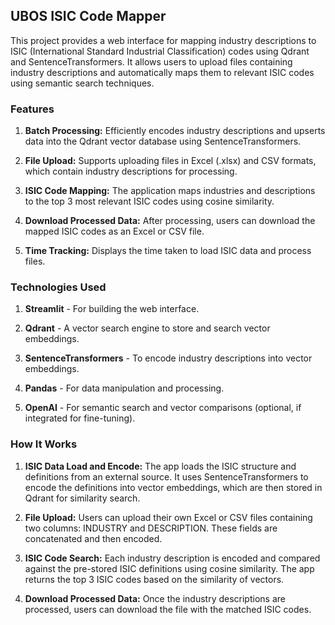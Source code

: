 ## UBOS ISIC Code Mapper

This project provides a web interface for mapping industry descriptions to ISIC (International Standard Industrial Classification) codes using Qdrant and SentenceTransformers. It allows users to upload files containing industry descriptions and automatically maps them to relevant ISIC codes using semantic search techniques.

### Features

1. **Batch Processing:** Efficiently encodes industry descriptions and upserts data into the Qdrant vector database using SentenceTransformers.

2. **File Upload:** Supports uploading files in Excel (.xlsx) and CSV formats, which contain industry descriptions for processing.

3. **ISIC Code Mapping:** The application maps industries and descriptions to the top 3 most relevant ISIC codes using cosine similarity.

4. **Download Processed Data:** After processing, users can download the mapped ISIC codes as an Excel or CSV file.

5. **Time Tracking:** Displays the time taken to load ISIC data and process files.

### Technologies Used

1. **Streamlit** - For building the web interface.

2. **Qdrant** - A vector search engine to store and search vector embeddings.

3. **SentenceTransformers** - To encode industry descriptions into vector embeddings.

4. **Pandas** - For data manipulation and processing.

5. **OpenAI** - For semantic search and vector comparisons (optional, if integrated for fine-tuning).

### How It Works

1. **ISIC Data Load and Encode:** The app loads the ISIC structure and definitions from an external source. It uses SentenceTransformers to encode the definitions into vector embeddings, which are then stored in Qdrant for similarity search.

2. **File Upload:** Users can upload their own Excel or CSV files containing two columns: INDUSTRY and DESCRIPTION. These fields are concatenated and then encoded.

3. **ISIC Code Search:** Each industry description is encoded and compared against the pre-stored ISIC definitions using cosine similarity. The app returns the top 3 ISIC codes based on the similarity of vectors.

4. **Download Processed Data:** Once the industry descriptions are processed, users can download the file with the matched ISIC codes.
